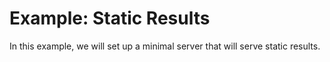 # Example: Static Results

In this example, we will set up a minimal server that will serve static results.